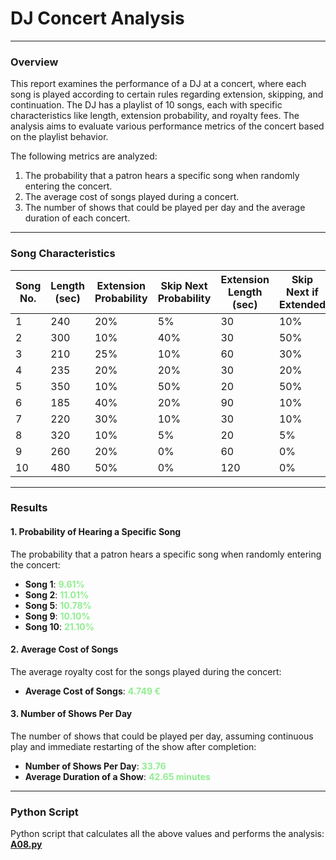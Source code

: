 # DJ Concert Analysis
___

### Overview

This report examines the performance of a DJ at a concert, where each song is played according to certain rules regarding extension, skipping, and continuation. The DJ has a playlist of 10 songs, each with specific characteristics like length, extension probability, and royalty fees. The analysis aims to evaluate various performance metrics of the concert based on the playlist behavior.

The following metrics are analyzed:

1. The probability that a patron hears a specific song when randomly entering the concert.
2. The average cost of songs played during a concert.
3. The number of shows that could be played per day and the average duration of each concert.

---

### Song Characteristics

| Song No. | Length (sec) | Extension Probability | Skip Next Probability | Extension Length (sec) | Skip Next if Extended | Royalty Fee (€) |
|----------|--------------|-----------------------|-----------------------|------------------------|-----------------------|------------------|
| 1        | 240          | 20%                   | 5%                    | 30                     | 10%                   | 5                |
| 2        | 300          | 10%                   | 40%                   | 30                     | 50%                   | 3                |
| 3        | 210          | 25%                   | 10%                   | 60                     | 30%                   | 3                |
| 4        | 235          | 20%                   | 20%                   | 30                     | 20%                   | 4                |
| 5        | 350          | 10%                   | 50%                   | 20                     | 50%                   | 5                |
| 6        | 185          | 40%                   | 20%                   | 90                     | 10%                   | 3                |
| 7        | 220          | 30%                   | 10%                   | 30                     | 10%                   | 3                |
| 8        | 320          | 10%                   | 5%                    | 20                     | 5%                    | 3                |
| 9        | 260          | 20%                   | 0%                    | 60                     | 0%                    | 5                |
| 10       | 480          | 50%                   | 0%                    | 120                    | 0%                    | 8                |

---

### Results

#### 1. Probability of Hearing a Specific Song
The probability that a patron hears a specific song when randomly entering the concert:

- **Song 1**: <span style="color:lightgreen;font-weight:bold">9.61%</span>
- **Song 2**: <span style="color:lightgreen;font-weight:bold">11.01%</span>
- **Song 5**: <span style="color:lightgreen;font-weight:bold">10.78%</span>
- **Song 9**: <span style="color:lightgreen;font-weight:bold">10.10%</span>
- **Song 10**: <span style="color:lightgreen;font-weight:bold">21.10%</span>

#### 2. Average Cost of Songs
The average royalty cost for the songs played during the concert:

- **Average Cost of Songs**: <span style="color:lightgreen;font-weight:bold">4.749 €</span>

#### 3. Number of Shows Per Day
The number of shows that could be played per day, assuming continuous play and immediate restarting of the show after completion:

- **Number of Shows Per Day**: <span style="color:lightgreen;font-weight:bold">33.76</span>
- **Average Duration of a Show**: <span style="color:lightgreen;font-weight:bold">42.65 minutes</span>

---

### Python Script

Python script that calculates all the above values and performs the analysis: [**A08.py**](A08.py)